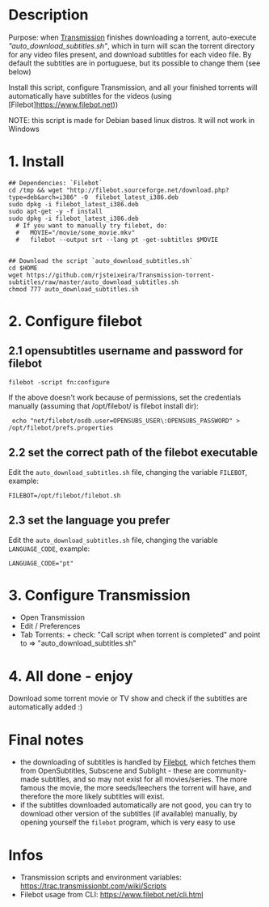 # Description
Purpose: when [Transmission](http://www.transmissionbt.com/) finishes downloading a torrent, auto-execute *"auto_download_subtitles.sh"*, which in turn will scan the torrent directory for any video files present, and download subtitles for each video file. 
By default the subtitles are in portuguese, but its possible to change them (see below)  

Install this script, configure Transmission, and all your finished torrents will automatically have subtitles for the videos (using [Filebot]https://www.filebot.net))  

NOTE: this script is made for Debian based linux distros. It will not work in Windows

# 1. Install 
```
## Dependencies: `Filebot`
cd /tmp && wget "http://filebot.sourceforge.net/download.php?type=deb&arch=i386" -O  filebot_latest_i386.deb
sudo dpkg -i filebot_latest_i386.deb
sudo apt-get -y -f install 
sudo dpkg -i filebot_latest_i386.deb
  # If you want to manually try filebot, do:
  #   MOVIE="/movie/some_movie.mkv"
  #   filebot --output srt --lang pt -get-subtitles $MOVIE

  
## Download the script `auto_download_subtitles.sh` 
cd $HOME
wget https://github.com/rjsteixeira/Transmission-torrent-subtitles/raw/master/auto_download_subtitles.sh 
chmod 777 auto_download_subtitles.sh
```

# 2. Configure filebot 

## 2.1 opensubtitles username and password for filebot
```
filebot -script fn:configure
```

If the above doesn't work because of permissions, set the credentials manually (assuming that /opt/filebot/ is filebot install dir):
```
 echo "net/filebot/osdb.user=OPENSUBS_USER\:OPENSUBS_PASSWORD" > /opt/filebot/prefs.properties
```

## 2.2 set the correct path of the filebot executable
Edit the `auto_download_subtitles.sh` file, changing the variable `FILEBOT`, example:
```
FILEBOT=/opt/filebot/filebot.sh
```

## 2.3 set the language you prefer
Edit the `auto_download_subtitles.sh` file, changing the variable `LANGUAGE_CODE`, example:
```
LANGUAGE_CODE="pt"
```

# 3. Configure Transmission
   - Open Transmission 
   - Edit / Preferences
   - Tab Torrents:
    + check: "Call script when torrent is completed" and point to => "auto_download_subtitles.sh"


# 4. All done - enjoy
  Download some torrent movie or TV show and check if the subtitles are automatically added :)

# Final notes
  + the downloading of subtitles is handled by [Filebot](http://filebot.sourceforge.net/), which fetches them from OpenSubtitles, Subscene and Sublight - these are community-made subtitles, and so may not exist for all movies/series. The more famous the movie, the more seeds/leechers the torrent will have, and therefore the more likely subtitles will exist.
  + if the subtitles downloaded automatically are not good, you can try to download other version of the subtitles (if available) manually, by opening yourself the `filebot` program, which is very easy to use

# Infos
  - Transmission scripts and environment variables: https://trac.transmissionbt.com/wiki/Scripts
  - Filebot usage from CLI: https://www.filebot.net/cli.html


